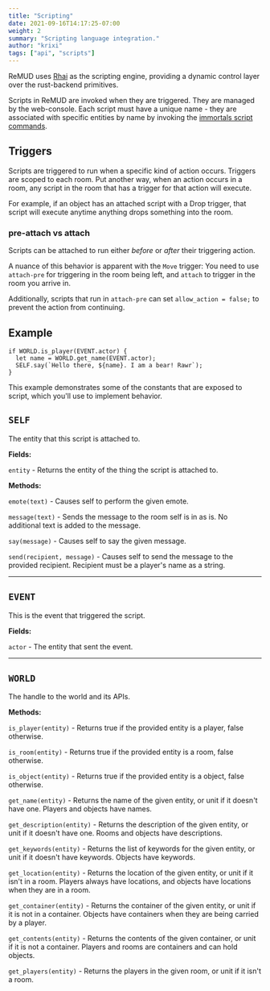 ```yaml
---
title: "Scripting"
date: 2021-09-16T14:17:25-07:00
weight: 2
summary: "Scripting language integration."
author: "krixi"
tags: ["api", "scripts"]
---
```


ReMUD uses [Rhai](https://rhai.rs/) as the scripting engine,
providing a dynamic control layer over the rust-backend primitives.

Scripts in ReMUD are invoked when they are triggered. They are managed by the web-console.
Each script must have a unique name - they are associated with specific entities by name by invoking the
[immortals script commands](../immortals#scripts).

## Triggers

Scripts are triggered to run when a specific kind of action occurs. Triggers are scoped to each room.
Put another way, when an action occurs in a room, any script in the room that has a trigger for that action will execute.

For example, if an object has an attached script with a Drop trigger, that script will execute anytime anything drops something into the room.

### pre-attach vs attach

Scripts can be attached to run either _before_ or _after_ their triggering action.

A nuance of this behavior is apparent with the `Move` trigger: You need to use `attach-pre` for triggering in the room being left,
and `attach` to trigger in the room you arrive in.

Additionally, scripts that run in `attach-pre` can set `allow_action = false;` to prevent the action from continuing.

## Example

```
if WORLD.is_player(EVENT.actor) {
  let name = WORLD.get_name(EVENT.actor);
  SELF.say(`Hello there, ${name}. I am a bear! Rawr`);
}
```

This example demonstrates some of the constants that are exposed to script, which you'll
use to implement behavior.

## `SELF`

The entity that this script is attached to.

**Fields:**

`entity` - Returns the entity of the thing the script is attached to.

**Methods:**

`emote(text)` - Causes self to perform the given emote.

`message(text)` - Sends the message to the room self is in as is. No additional text is added to the message.

`say(message)` - Causes self to say the given message.

`send(recipient, message)` - Causes self to send the message to the provided recipient. Recipient must be a player's name as a string.

---

## `EVENT`

This is the event that triggered the script.

**Fields:**

`actor` - The entity that sent the event.

---

## `WORLD`

The handle to the world and its APIs.

**Methods:**

`is_player(entity)` - Returns true if the provided entity is a player, false otherwise.

`is_room(entity)` - Returns true if the provided entity is a room, false otherwise.

`is_object(entity)` - Returns true if the provided entity is a object, false otherwise.

`get_name(entity)` - Returns the name of the given entity, or unit if it doesn't have one. Players and objects have names.

`get_description(entity)` - Returns the description of the given entity, or unit if it doesn't have one. Rooms and objects have descriptions.

`get_keywords(entity)` - Returns the list of keywords for the given entity, or unit if it doesn't have keywords. Objects have keywords.

`get_location(entity)` - Returns the location of the given entity, or unit if it isn't in a room. Players always have locations, and objects have locations when they are in a room.

`get_container(entity)` - Returns the container of the given entity, or unit if it is not in a container. Objects have containers when they are being carried by a player.

`get_contents(entity)` - Returns the contents of the given container, or unit if it is not a container. Players and rooms are containers and can hold objects.

`get_players(entity)` - Returns the players in the given room, or unit if it isn't a room.
